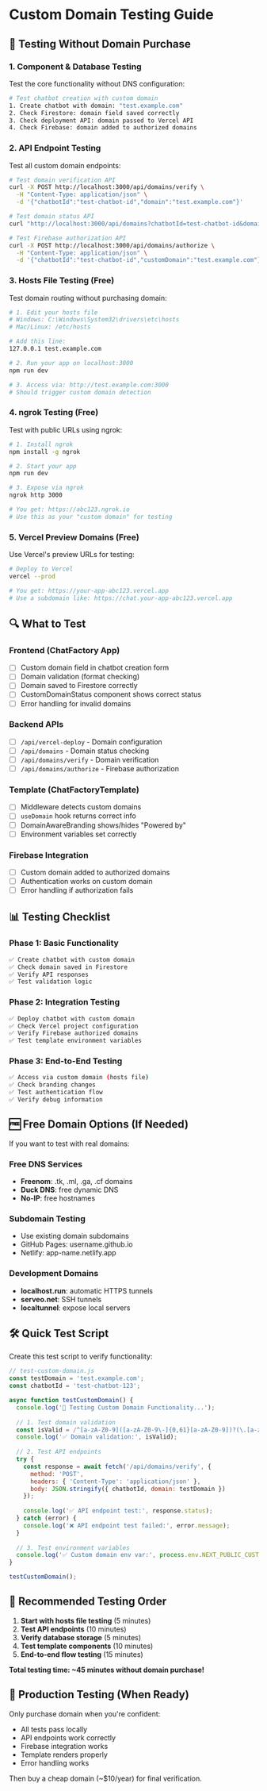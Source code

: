 # Custom Domain Testing Guide

## 🧪 Testing Without Domain Purchase

### 1. Component & Database Testing
Test the core functionality without DNS configuration:

```bash
# Test chatbot creation with custom domain
1. Create chatbot with domain: "test.example.com"
2. Check Firestore: domain field saved correctly
3. Check deployment API: domain passed to Vercel API
4. Check Firebase: domain added to authorized domains
```

### 2. API Endpoint Testing

Test all custom domain endpoints:

```bash
# Test domain verification API
curl -X POST http://localhost:3000/api/domains/verify \
  -H "Content-Type: application/json" \
  -d '{"chatbotId":"test-chatbot-id","domain":"test.example.com"}'

# Test domain status API  
curl "http://localhost:3000/api/domains?chatbotId=test-chatbot-id&domain=test.example.com"

# Test Firebase authorization API
curl -X POST http://localhost:3000/api/domains/authorize \
  -H "Content-Type: application/json" \
  -d '{"chatbotId":"test-chatbot-id","customDomain":"test.example.com"}'
```

### 3. Hosts File Testing (Free)

Test domain routing without purchasing domain:

```bash
# 1. Edit your hosts file
# Windows: C:\Windows\System32\drivers\etc\hosts
# Mac/Linux: /etc/hosts

# Add this line:
127.0.0.1 test.example.com

# 2. Run your app on localhost:3000
npm run dev

# 3. Access via: http://test.example.com:3000
# Should trigger custom domain detection
```

### 4. ngrok Testing (Free)

Test with public URLs using ngrok:

```bash
# 1. Install ngrok
npm install -g ngrok

# 2. Start your app
npm run dev

# 3. Expose via ngrok
ngrok http 3000

# You get: https://abc123.ngrok.io
# Use this as your "custom domain" for testing
```

### 5. Vercel Preview Domains (Free)

Use Vercel's preview URLs for testing:

```bash
# Deploy to Vercel
vercel --prod

# You get: https://your-app-abc123.vercel.app
# Use a subdomain like: https://chat.your-app-abc123.vercel.app
```

## 🔍 What to Test

### Frontend (ChatFactory App)
- [ ] Custom domain field in chatbot creation form
- [ ] Domain validation (format checking)
- [ ] Domain saved to Firestore correctly
- [ ] CustomDomainStatus component shows correct status
- [ ] Error handling for invalid domains

### Backend APIs
- [ ] `/api/vercel-deploy` - Domain configuration
- [ ] `/api/domains` - Domain status checking
- [ ] `/api/domains/verify` - Domain verification
- [ ] `/api/domains/authorize` - Firebase authorization

### Template (ChatFactoryTemplate)
- [ ] Middleware detects custom domains
- [ ] `useDomain` hook returns correct info
- [ ] DomainAwareBranding shows/hides "Powered by"
- [ ] Environment variables set correctly

### Firebase Integration
- [ ] Custom domain added to authorized domains
- [ ] Authentication works on custom domain
- [ ] Error handling if authorization fails

## 📊 Testing Checklist

### Phase 1: Basic Functionality
```bash
✅ Create chatbot with custom domain
✅ Check domain saved in Firestore
✅ Verify API responses
✅ Test validation logic
```

### Phase 2: Integration Testing
```bash
✅ Deploy chatbot with custom domain
✅ Check Vercel project configuration
✅ Verify Firebase authorized domains
✅ Test template environment variables
```

### Phase 3: End-to-End Testing
```bash
✅ Access via custom domain (hosts file)
✅ Check branding changes
✅ Test authentication flow
✅ Verify debug information
```

## 🆓 Free Domain Options (If Needed)

If you want to test with real domains:

### Free DNS Services
- **Freenom**: .tk, .ml, .ga, .cf domains
- **Duck DNS**: free dynamic DNS
- **No-IP**: free hostnames

### Subdomain Testing
- Use existing domain subdomains
- GitHub Pages: username.github.io
- Netlify: app-name.netlify.app

### Development Domains
- **localhost.run**: automatic HTTPS tunnels
- **serveo.net**: SSH tunnels
- **localtunnel**: expose local servers

## 🛠 Quick Test Script

Create this test script to verify functionality:

```javascript
// test-custom-domain.js
const testDomain = 'test.example.com';
const chatbotId = 'test-chatbot-123';

async function testCustomDomain() {
  console.log('🧪 Testing Custom Domain Functionality...');
  
  // 1. Test domain validation
  const isValid = /^[a-zA-Z0-9]([a-zA-Z0-9\-]{0,61}[a-zA-Z0-9])?(\.[a-zA-Z0-9]([a-zA-Z0-9\-]{0,61}[a-zA-Z0-9])?)*$/.test(testDomain);
  console.log('✅ Domain validation:', isValid);
  
  // 2. Test API endpoints
  try {
    const response = await fetch('/api/domains/verify', {
      method: 'POST',
      headers: { 'Content-Type': 'application/json' },
      body: JSON.stringify({ chatbotId, domain: testDomain })
    });
    
    console.log('✅ API endpoint test:', response.status);
  } catch (error) {
    console.log('❌ API endpoint test failed:', error.message);
  }
  
  // 3. Test environment variables
  console.log('✅ Custom domain env var:', process.env.NEXT_PUBLIC_CUSTOM_DOMAIN || 'Not set');
}

testCustomDomain();
```

## 🎯 Recommended Testing Order

1. **Start with hosts file testing** (5 minutes)
2. **Test API endpoints** (10 minutes)  
3. **Verify database storage** (5 minutes)
4. **Test template components** (10 minutes)
5. **End-to-end flow testing** (15 minutes)

**Total testing time: ~45 minutes without domain purchase!**

## 🚀 Production Testing (When Ready)

Only purchase domain when you're confident:
- All tests pass locally
- API endpoints work correctly
- Firebase integration works
- Template renders properly
- Error handling works

Then buy a cheap domain (~$10/year) for final verification.
